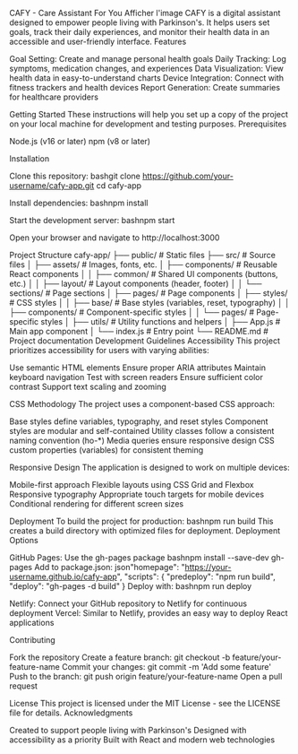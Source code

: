 CAFY - Care Assistant For You
Afficher l'image
CAFY is a digital assistant designed to empower people living with Parkinson's. It helps users set goals, track their daily experiences, and monitor their health data in an accessible and user-friendly interface.
Features

Goal Setting: Create and manage personal health goals
Daily Tracking: Log symptoms, medication changes, and experiences
Data Visualization: View health data in easy-to-understand charts
Device Integration: Connect with fitness trackers and health devices
Report Generation: Create summaries for healthcare providers

Getting Started
These instructions will help you set up a copy of the project on your local machine for development and testing purposes.
Prerequisites

Node.js (v16 or later)
npm (v8 or later)

Installation

Clone this repository:
bashgit clone https://github.com/your-username/cafy-app.git
cd cafy-app

Install dependencies:
bashnpm install

Start the development server:
bashnpm start

Open your browser and navigate to http://localhost:3000

Project Structure
cafy-app/
├── public/ # Static files
├── src/ # Source files
│ ├── assets/ # Images, fonts, etc.
│ ├── components/ # Reusable React components
│ │ ├── common/ # Shared UI components (buttons, etc.)
│ │ ├── layout/ # Layout components (header, footer)
│ │ └── sections/ # Page sections
│ ├── pages/ # Page components
│ ├── styles/ # CSS styles
│ │ ├── base/ # Base styles (variables, reset, typography)
│ │ ├── components/ # Component-specific styles
│ │ └── pages/ # Page-specific styles
│ ├── utils/ # Utility functions and helpers
│ ├── App.js # Main app component
│ └── index.js # Entry point
└── README.md # Project documentation
Development Guidelines
Accessibility
This project prioritizes accessibility for users with varying abilities:

Use semantic HTML elements
Ensure proper ARIA attributes
Maintain keyboard navigation
Test with screen readers
Ensure sufficient color contrast
Support text scaling and zooming

CSS Methodology
The project uses a component-based CSS approach:

Base styles define variables, typography, and reset styles
Component styles are modular and self-contained
Utility classes follow a consistent naming convention (ho-\*)
Media queries ensure responsive design
CSS custom properties (variables) for consistent theming

Responsive Design
The application is designed to work on multiple devices:

Mobile-first approach
Flexible layouts using CSS Grid and Flexbox
Responsive typography
Appropriate touch targets for mobile devices
Conditional rendering for different screen sizes

Deployment
To build the project for production:
bashnpm run build
This creates a build directory with optimized files for deployment.
Deployment Options

GitHub Pages: Use the gh-pages package
bashnpm install --save-dev gh-pages
Add to package.json:
json"homepage": "https://your-username.github.io/cafy-app",
"scripts": {
"predeploy": "npm run build",
"deploy": "gh-pages -d build"
}
Deploy with:
bashnpm run deploy

Netlify: Connect your GitHub repository to Netlify for continuous deployment
Vercel: Similar to Netlify, provides an easy way to deploy React applications

Contributing

Fork the repository
Create a feature branch: git checkout -b feature/your-feature-name
Commit your changes: git commit -m 'Add some feature'
Push to the branch: git push origin feature/your-feature-name
Open a pull request

License
This project is licensed under the MIT License - see the LICENSE file for details.
Acknowledgments

Created to support people living with Parkinson's
Designed with accessibility as a priority
Built with React and modern web technologies

